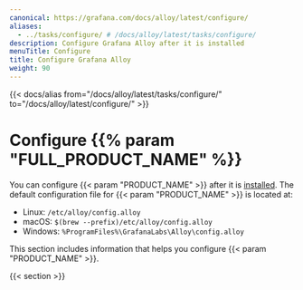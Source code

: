 ```yaml
---
canonical: https://grafana.com/docs/alloy/latest/configure/
aliases:
  - ../tasks/configure/ # /docs/alloy/latest/tasks/configure/
description: Configure Grafana Alloy after it is installed
menuTitle: Configure
title: Configure Grafana Alloy
weight: 90
---
```


{{< docs/alias from="/docs/alloy/latest/tasks/configure/" to="/docs/alloy/latest/configure/" >}}

# Configure {{% param "FULL_PRODUCT_NAME" %}}

You can configure {{< param "PRODUCT_NAME" >}} after it is [installed][].
The default configuration file for {{< param "PRODUCT_NAME" >}} is located at:

* Linux: `/etc/alloy/config.alloy`
* macOS: `$(brew --prefix)/etc/alloy/config.alloy`
* Windows: `%ProgramFiles%\GrafanaLabs\Alloy\config.alloy`

This section includes information that helps you configure {{< param "PRODUCT_NAME" >}}.

{{< section >}}

[installed]: ../get-started/install/
